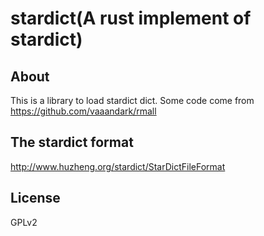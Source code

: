 # stardict(A rust implement of stardict)

## About

This is a library to load stardict dict.
Some code come from https://github.com/vaaandark/rmall

## The stardict format

http://www.huzheng.org/stardict/StarDictFileFormat

## License

GPLv2
